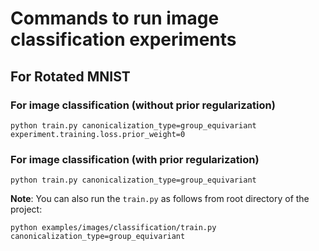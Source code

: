 # Commands to run image classification experiments

## For Rotated MNIST
### For image classification (without prior regularization)
```
python train.py canonicalization_type=group_equivariant experiment.training.loss.prior_weight=0
```
### For image classification (with prior regularization)
``` 
python train.py canonicalization_type=group_equivariant  
```

**Note**: You can also run the `train.py` as follows from root directory of the project: 
```
python examples/images/classification/train.py canonicalization_type=group_equivariant
```